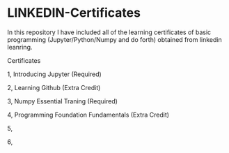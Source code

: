 # LINKEDIN-Certificates
In this repository I have included all of the learning certificates of basic programming (Jupyter/Python/Numpy and do forth) obtained from linkedin leanring.

Certificates

1, Introducing Jupyter (Required)

2, Learning Github (Extra Credit)

3, Numpy Essential Traning (Required)

4, Programming Foundation Fundamentals (Extra Credit)

5,

6,
